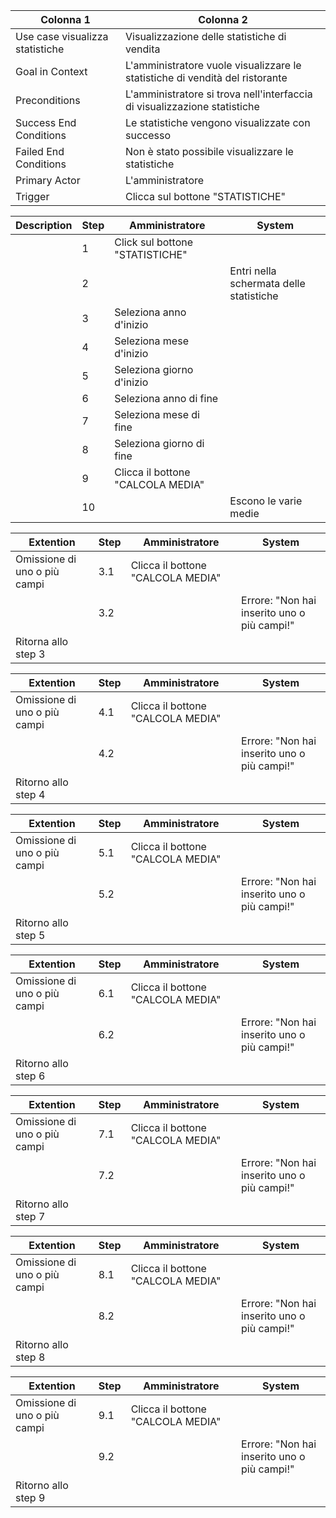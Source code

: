 | Colonna 1 | Colonna 2 |
| --------- | --------- |
| Use case visualizza statistiche | Visualizzazione delle statistiche di vendita |
| Goal in Context | L'amministratore vuole visualizzare le statistiche di vendità del ristorante |
| Preconditions   | L'amministratore si trova nell'interfaccia di visualizzazione statistiche |
| Success End Conditions | Le statistiche vengono visualizzate con successo | 
| Failed End Conditions | Non è stato possibile visualizzare le statistiche | 
| Primary Actor | L'amministratore  | 
| Trigger | Clicca sul bottone "STATISTICHE" | 

| Description | Step | Amministratore | System |
| ----------- | ---- | -------------- | ------ |
|  | 1 | Click sul bottone "STATISTICHE" |  |
|  | 2 |  | Entri nella schermata delle statistiche |
|  | 3 | Seleziona anno d'inizio |  |
|  | 4 | Seleziona mese d'inizio |  |
|  | 5 | Seleziona giorno d'inizio |  |
|  | 6 | Seleziona anno di fine |  |
|  | 7 | Seleziona mese di fine |  |
|  | 8 | Seleziona giorno di fine |  |
|  | 9 | Clicca il bottone "CALCOLA MEDIA" |  |
|  | 10 |  | Escono le varie medie |

| Extention | Step | Amministratore | System |
| --------- | ---- | ----------- | ------ |
| Omissione di uno o più campi | 3.1 | Clicca il bottone "CALCOLA MEDIA" |  |
|  | 3.2 |  | Errore: "Non hai inserito uno o più campi!" |
| Ritorna allo step 3 |

| Extention | Step | Amministratore | System |
| --------- | ---- | ----------- | ------ |
| Omissione di uno o più campi  | 4.1 | Clicca il bottone "CALCOLA MEDIA" |  |
|  | 4.2 |  | Errore: "Non hai inserito uno o più campi!" |
| Ritorno allo step 4 |

| Extention | Step | Amministratore | System |
| --------- | ---- | ----------- | ------ |
| Omissione di uno o più campi | 5.1 | Clicca il bottone "CALCOLA MEDIA" |  |
|  | 5.2 |  | Errore: "Non hai inserito uno o più campi!" |
| Ritorno allo step 5 |

| Extention | Step | Amministratore | System |
| --------- | ---- | ----------- | ------ |
| Omissione di uno o più campi | 6.1 | Clicca il bottone "CALCOLA MEDIA" |  |
|  | 6.2 |  | Errore: "Non hai inserito uno o più campi!" |
| Ritorno allo step 6 |

| Extention | Step | Amministratore | System |
| --------- | ---- | ----------- | ------ |
| Omissione di uno o più campi | 7.1 | Clicca il bottone "CALCOLA MEDIA" |  |
|  | 7.2 |  | Errore: "Non hai inserito uno o più campi!" |
| Ritorno allo step 7 |

| Extention | Step | Amministratore | System |
| --------- | ---- | ----------- | ------ |
| Omissione di uno o più campi | 8.1 | Clicca il bottone "CALCOLA MEDIA" |  |
|  | 8.2 |  | Errore: "Non hai inserito uno o più campi!" |
| Ritorno allo step 8 |

| Extention | Step | Amministratore | System |
| --------- | ---- | ----------- | ------ |
| Omissione di uno o più campi | 9.1 | Clicca il bottone "CALCOLA MEDIA" |  |
|  | 9.2 |  | Errore: "Non hai inserito uno o più campi!" |
| Ritorno allo step 9 |
